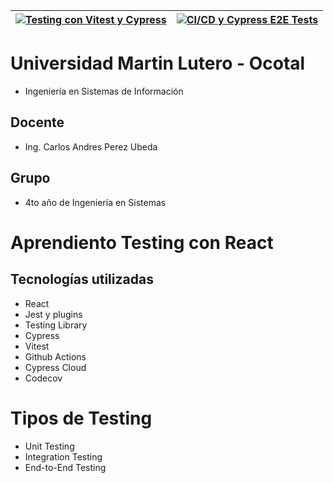 | [![Testing con Vitest y Cypress](https://img.shields.io/endpoint?url=https://cloud.cypress.io/badge/detailed/dmnp3d&style=for-the-badge&logo=cypress)](https://cloud.cypress.io/projects/dmnp3d/runs) | [![CI/CD y Cypress E2E Tests](https://github.com/profcswni/testing-con-react-y-vitest/actions/workflows/ci-cypress.yml/badge.svg)](https://github.com/profcswni/testing-con-react-y-vitest/actions/workflows/ci-cypress.yml) |
|-----------|-----------|


# Universidad Martin Lutero - Ocotal
 
- Ingeniería en Sistemas de Información

## Docente

- Ing. Carlos Andres Perez Ubeda

## Grupo

- 4to año de Ingeniería en Sistemas

# Aprendiento Testing con React

## Tecnologías utilizadas

- React
- Jest y plugins
- Testing Library
- Cypress
- Vitest
- Github Actions
- Cypress Cloud
- Codecov

# Tipos de Testing

- Unit Testing
- Integration Testing
- End-to-End Testing
